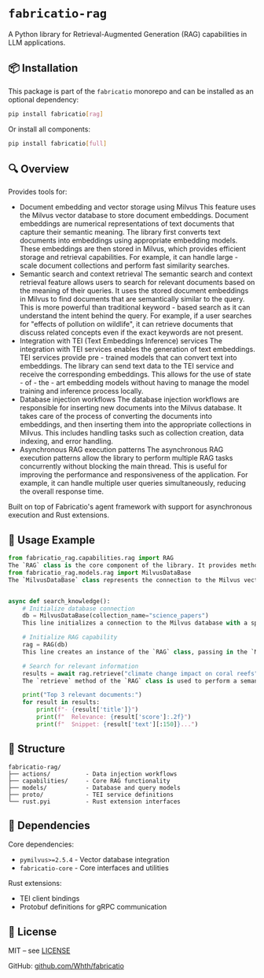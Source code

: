 # `fabricatio-rag`

A Python library for Retrieval-Augmented Generation (RAG) capabilities in LLM applications.

## 📦 Installation

This package is part of the `fabricatio` monorepo and can be installed as an optional dependency:

```bash
pip install fabricatio[rag]
```

Or install all components:

```bash
pip install fabricatio[full]
```

## 🔍 Overview

Provides tools for:

- Document embedding and vector storage using Milvus
This feature uses the Milvus vector database to store document embeddings. Document embeddings are numerical representations of text documents that capture their semantic meaning. The library first converts text documents into embeddings using appropriate embedding models. These embeddings are then stored in Milvus, which provides efficient storage and retrieval capabilities. For example, it can handle large - scale document collections and perform fast similarity searches.
- Semantic search and context retrieval
The semantic search and context retrieval feature allows users to search for relevant documents based on the meaning of their queries. It uses the stored document embeddings in Milvus to find documents that are semantically similar to the query. This is more powerful than traditional keyword - based search as it can understand the intent behind the query. For example, if a user searches for "effects of pollution on wildlife", it can retrieve documents that discuss related concepts even if the exact keywords are not present.
- Integration with TEI (Text Embeddings Inference) services
The integration with TEI services enables the generation of text embeddings. TEI services provide pre - trained models that can convert text into embeddings. The library can send text data to the TEI service and receive the corresponding embeddings. This allows for the use of state - of - the - art embedding models without having to manage the model training and inference process locally.
- Database injection workflows
The database injection workflows are responsible for inserting new documents into the Milvus database. It takes care of the process of converting the documents into embeddings, and then inserting them into the appropriate collections in Milvus. This includes handling tasks such as collection creation, data indexing, and error handling.
- Asynchronous RAG execution patterns
The asynchronous RAG execution patterns allow the library to perform multiple RAG tasks concurrently without blocking the main thread. This is useful for improving the performance and responsiveness of the application. For example, it can handle multiple user queries simultaneously, reducing the overall response time.

Built on top of Fabricatio's agent framework with support for asynchronous execution and Rust extensions.

## 🧩 Usage Example

```python
from fabricatio_rag.capabilities.rag import RAG
The `RAG` class is the core component of the library. It provides methods for performing retrieval - augmented generation tasks. It interacts with the Milvus database for document retrieval and uses the generated embeddings to augment the generation process.
from fabricatio_rag.models.rag import MilvusDataBase
The `MilvusDataBase` class represents the connection to the Milvus vector database. It provides methods for creating collections, inserting documents, and performing searches. It abstracts the low - level details of working with Milvus, making it easier to use in the application.


async def search_knowledge():
    # Initialize database connection
    db = MilvusDataBase(collection_name="science_papers")
    This line initializes a connection to the Milvus database with a specific collection named "science_papers". The collection is where the document embeddings will be stored and retrieved from.

    # Initialize RAG capability
    rag = RAG(db)
    This line creates an instance of the `RAG` class, passing in the `MilvusDataBase` object. This allows the `RAG` class to interact with the Milvus database for document retrieval.

    # Search for relevant information
    results = await rag.retrieve("climate change impact on coral reefs", limit=3)
    The `retrieve` method of the `RAG` class is used to perform a semantic search in the Milvus database. It takes a query string and a limit as parameters. In this example, it searches for documents related to "climate change impact on coral reefs" and returns the top 3 relevant documents.

    print("Top 3 relevant documents:")
    for result in results:
        print(f"- {result['title']}")
        print(f"  Relevance: {result['score']:.2f}")
        print(f"  Snippet: {result['text'][:150]}...")
```

## 📁 Structure

```
fabricatio-rag/
├── actions/          - Data injection workflows
├── capabilities/     - Core RAG functionality
├── models/           - Database and query models
├── proto/            - TEI service definitions
└── rust.pyi          - Rust extension interfaces
```

## 🔗 Dependencies

Core dependencies:

- `pymilvus>=2.5.4` - Vector database integration
- `fabricatio-core` - Core interfaces and utilities

Rust extensions:

- TEI client bindings
- Protobuf definitions for gRPC communication

## 📄 License

MIT – see [LICENSE](LICENSE)

GitHub: [github.com/Whth/fabricatio](https://github.com/Whth/fabricatio)